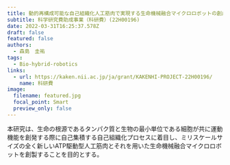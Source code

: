 ```yaml
---
title: 動的再構成可能な自己組織化人工筋肉で実現する生命機械融合マイクロロボットの創成
subtitle: 科学研究費助成事業（科研費）(22H00196)
date: 2022-03-31T16:25:37.578Z
draft: false
featured: false
authors:
  - 森島　圭祐
tags:
  - Bio-hybrid-robotics
links:
  - url: https://kaken.nii.ac.jp/ja/grant/KAKENHI-PROJECT-22H00196/
    name: 科研費
image:
  filename: featured.jpg
  focal_point: Smart
  preview_only: false
---
```

本研究は、生命の根源であるタンパク質と生物の最小単位である細胞が共に運動機能を創発する際に自己集積する自己組織化プロセスに着目し、ミリスケールサイズの全く新しいATP駆動型人工筋肉とそれを用いた生命機械融合マイクロロボットを創製することを目的とする。